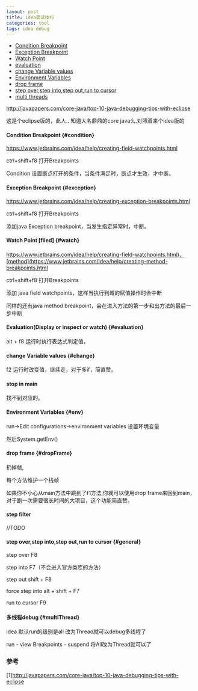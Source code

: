 ```yaml
---
layout: post
title: idea调试技巧
categories: tool
tags: idea debug
---
```


*   [Condition Breakpoint](#condition) 
*   [Exception Breakpoint](#exception) 
*   [Watch Point](#watch) 
*   [evaluation](#evaluation) 
*   [change Variable values](#change) 
*   [Environment Variables](#env) 
*   [drop frame](#dropFrame) 
*   [step over,step into,step out,run to cursor](#general) 
*   [multi threads](#multiThread) 

<http://javapapers.com/core-java/top-10-java-debugging-tips-with-eclipse>

这是个eclipse版的，此人.. 知道大名鼎鼎的core java么.对照着来个idea版的

#### Condition Breakpoint {#condition}

<https://www.jetbrains.com/idea/help/creating-field-watchpoints.html>

ctrl+shift+f8 打开Breakpoints

Condition 设置断点打开的条件，当条件满足时，断点才生效，才中断。

#### Exception Breakpoint {#exception}

<https://www.jetbrains.com/idea/help/creating-exception-breakpoints.html>

ctrl+shift+f8 打开Breakpoints

添加java Exception breakpoint，当发生指定异常时，中断。

#### Watch Point [filed] {#watch}

<https://www.jetbrains.com/idea/help/creating-field-watchpoints.html)、[method](https://www.jetbrains.com/idea/help/creating-method-breakpoints.html>

ctrl+shift+f8 打开Breakpoints

添加 java field watchpoints，这样当执行到域的赋值操作时会中断

同样的还有java method breakpoint，会在进入方法的第一步和出方法的最后一步中断

#### Evaluation(Display or inspect or watch) {#evaluation}

alt + f8 运行时执行表达式判定值，

#### change Variable values {#change}

f2 运行时改变值，继续走，对于多if，简直赞。

#### stop in main

找不到对应的。

#### Environment Variables {#env}

run->Edit configurations->environment variables  设置环境变量

然后System.getEnv()

#### drop frame {#dropFrame}
扔掉帧,

每个方法维护一个栈帧

如果你不小心从main方法中跳到了f1方法,你就可以使用drop  frame来回到main，对于跑一次需要很长时间的大项目，这个功能简直赞。

#### step filter
//TODO

#### step over,step into,step out,run to cursor {#general}

step over F8

step into F7（不会进入官方类库的方法）

step out shift + F8

force step into alt + shift + F7

run to cursor F9

####  多线程debug {#multiThread} 

idea 默认run的级别是all 改为Thread就可以debug多线程了

run - view Breakpoints - suspend 将All改为Thread就可以了

###  参考

[1]<http://javapapers.com/core-java/top-10-java-debugging-tips-with-eclipse>
